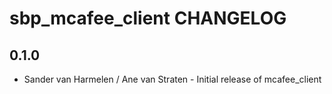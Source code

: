 sbp_mcafee_client CHANGELOG
===========================

0.1.0
-----
- Sander van Harmelen / Ane van Straten - Initial release of mcafee_client
